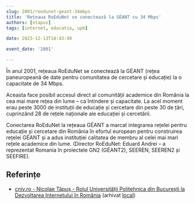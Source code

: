 ```yaml
---
slug: 2001/roedunet-geant-34mbps
title: 'Rețeaua RoEduNet se conectează la GÉANT cu 34 Mbps'
authors: [ntapus]
tags: [internet, educatie, upb]

date: 2023-12-13T18:43:49

event_date: '2001'

---
```


În anul 2001, rețeaua RoEduNet se conectează la GÉANT
(rețea paneuropeană de date pentru comunitatea de cercetare și educație)
la o capacitate de 34 Mbps.

<!-- truncate -->

Aceasta face posibil accesul direct al comunității academice din
România la cea mai mare rețea din lume – ca întindere și capacitate.
La acel moment erau peste 3000 de instituții de educație și cercetare
din peste 30 de țări, cuprinzând 28 de rețele naționale ale educației
și cercetării.

Conectarea RoEduNet la rețeaua GÉANT a marcat integrarea rețelei pentru
educație și cercetare din România în efortul european pentru construirea
rețelei GÉANT și a adus instituției calitatea de membru al celei mai mari
rețele academice din lume. (Director RoEduNet: Eduard Andrei – a
reprezentat Romania în proiectele GN2 (GÉANT2), SEEREN, SEEREN2 și SEEFIRE).

## Referințe

- [cniv.ro - Nicolae Tăpuș - Rolul Universității Politehnica din București la Dezvoltarea Internetului în România](https://cniv.ro/documents/26/CNIV_Volum_Aniversar_2023_-_Versiune_Online_DPxioQg.pdf) (arhivat [local](https://cronica-it.github.io/arhiva/))
